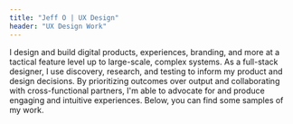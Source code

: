 ```yaml
---
title: "Jeff O | UX Design"
header: "UX Design Work"
---
```

I design and build digital products, experiences, branding, and more at a tactical feature level up to large-scale, complex systems. As a full-stack designer, I use discovery, research, and testing to inform my product and design decisions. By prioritizing outcomes over output and collaborating with cross-functional partners, I'm able to advocate for and produce engaging and intuitive experiences. Below, you can find some samples of my work.